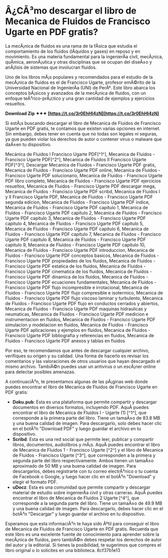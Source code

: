 
 
# Â¿CÃ³mo descargar el libro de Mecanica de Fluidos de Francisco Ugarte en PDF gratis?
  
La mecÃ¡nica de fluidos es una rama de la fÃ­sica que estudia el comportamiento de los fluidos (lÃ­quidos y gases) en reposo y en movimiento. Es una materia fundamental para la ingenierÃ­a civil, mecÃ¡nica, quÃ­mica, aeronÃ¡utica y otras disciplinas que se ocupan del diseÃ±o y anÃ¡lisis de sistemas que involucran fluidos.
  
Uno de los libros mÃ¡s populares y recomendados para el estudio de la mecÃ¡nica de fluidos es el de Francisco Ugarte, profesor emÃ©rito de la Universidad Nacional de IngenierÃ­a (UNI) de PerÃº. Este libro abarca los conceptos bÃ¡sicos y avanzados de la mecÃ¡nica de fluidos, con un enfoque teÃ³rico-prÃ¡ctico y una gran cantidad de ejemplos y ejercicios resueltos.
 
**Download Zip ✦✦✦ [https://t.co/3r0EhHl4zN](https://t.co/3r0EhHl4zN)**


  
Si estÃ¡s buscando descargar el libro de Mecanica de Fluidos de Francisco Ugarte en PDF gratis, te contamos que existen varias opciones en internet. Sin embargo, debes tener en cuenta que no todas son legales ni seguras, ya que pueden violar los derechos de autor o contener virus o malware que daÃ±en tu dispositivo.
 
Mecánica de Fluidos I Francisco Ugarte PDF[^1^],  Mecanica de Fluidos - Francisco Ugarte PDF[^2^],  Mecanica de Fluidos II Francisco Ugarte PDF[^3^],  Descargar Mecanica de Fluidos - Francisco Ugarte PDF gratis,  Mecanica de Fluidos - Francisco Ugarte PDF online,  Mecanica de Fluidos - Francisco Ugarte PDF solucionario,  Mecanica de Fluidos - Francisco Ugarte PDF libro completo,  Mecanica de Fluidos - Francisco Ugarte PDF ejercicios resueltos,  Mecanica de Fluidos - Francisco Ugarte PDF descargar mega,  Mecanica de Fluidos - Francisco Ugarte PDF scribd,  Mecanica de Fluidos I y II Francisco Ugarte PDF,  Mecanica de Fluidos - Francisco Ugarte PDF segunda edicion,  Mecanica de Fluidos - Francisco Ugarte PDF indice,  Mecanica de Fluidos - Francisco Ugarte PDF capitulo 1,  Mecanica de Fluidos - Francisco Ugarte PDF capitulo 2,  Mecanica de Fluidos - Francisco Ugarte PDF capitulo 3,  Mecanica de Fluidos - Francisco Ugarte PDF capitulo 4,  Mecanica de Fluidos - Francisco Ugarte PDF capitulo 5,  Mecanica de Fluidos - Francisco Ugarte PDF capitulo 6,  Mecanica de Fluidos - Francisco Ugarte PDF capitulo 7,  Mecanica de Fluidos - Francisco Ugarte PDF capitulo 8,  Mecanica de Fluidos - Francisco Ugarte PDF capitulo 9,  Mecanica de Fluidos - Francisco Ugarte PDF capitulo 10,  Mecanica de Fluidos - Francisco Ugarte PDF introduccion,  Mecanica de Fluidos - Francisco Ugarte PDF conceptos basicos,  Mecanica de Fluidos - Francisco Ugarte PDF propiedades de los fluidos,  Mecanica de Fluidos - Francisco Ugarte PDF estatica de los fluidos,  Mecanica de Fluidos - Francisco Ugarte PDF cinematica de los fluidos,  Mecanica de Fluidos - Francisco Ugarte PDF dinamica de los fluidos,  Mecanica de Fluidos - Francisco Ugarte PDF ecuaciones fundamentales,  Mecanica de Fluidos - Francisco Ugarte PDF flujo incompresible e irrotacional,  Mecanica de Fluidos - Francisco Ugarte PDF flujo compresible e isotermico,  Mecanica de Fluidos - Francisco Ugarte PDF flujo viscoso laminar y turbulento,  Mecanica de Fluidos - Francisco Ugarte PDF flujo en conductos cerrados y abiertos,  Mecanica de Fluidos - Francisco Ugarte PDF maquinas hidraulicas y neumaticas,  Mecanica de Fluidos - Francisco Ugarte PDF medicion e instrumentacion en fluidos,  Mecanica de Fluidos - Francisco Ugarte PDF simulacion y modelacion en fluidos,  Mecanica de Fluidos - Francisco Ugarte PDF aplicaciones y ejemplos en fluidos,  Mecanica de Fluidos - Francisco Ugarte PDF bibliografia y referencias en fluidos,  Mecanica de Fluidos - Francisco Ugarte PDF anexos y tablas en fluidos
  
Por eso, te recomendamos que antes de descargar cualquier archivo, verifiques su origen y su calidad. Una forma de hacerlo es revisar los comentarios y las valoraciones de otros usuarios que hayan descargado el mismo archivo. TambiÃ©n puedes usar un antivirus o un escÃ¡ner online para detectar posibles amenazas.
  
A continuaciÃ³n, te presentamos algunas de las pÃ¡ginas web donde puedes encontrar el libro de Mecanica de Fluidos de Francisco Ugarte en PDF gratis:
  
- **Doku.pub**: Esta es una plataforma que permite compartir y descargar documentos en diversos formatos, incluyendo PDF. AquÃ­ puedes encontrar el libro de Mecanica de Fluidos I - Ugarte (1) [^1^], que corresponde a la primera parte del libro. Tiene un tamaÃ±o de 83.8 MB y una buena calidad de imagen. Para descargarlo, solo debes hacer clic en el botÃ³n "Download PDF" y luego guardar el archivo en tu dispositivo.
- **Scribd**: Esta es una red social que permite leer, publicar y compartir libros, documentos, audiolibros y mÃ¡s. AquÃ­ puedes encontrar el libro de Mecanica de Fluidos 1 - Francisco Ugarte [^2^] y el libro de Mecanica de Fluidos - Francisco Ugarte [^3^], que corresponden a la primera y segunda parte del libro respectivamente. Ambos tienen un tamaÃ±o aproximado de 50 MB y una buena calidad de imagen. Para descargarlos, debes registrarte con tu correo electrÃ³nico o tu cuenta de Facebook o Google, y luego hacer clic en el botÃ³n "Download" y elegir el formato PDF.
- **uDocz**: Esta es una comunidad que permite compartir y descargar material de estudio sobre ingenierÃ­a civil y otras carreras. AquÃ­ puedes encontrar el libro de Mecanica de Fluidos 2 Ugarte [^4^], que corresponde a la segunda parte del libro. Tiene un tamaÃ±o de 49.9 MB y una buena calidad de imagen. Para descargarlo, debes hacer clic en el botÃ³n "Descargar" y luego guardar el archivo en tu dispositivo.

Esperamos que esta informaciÃ³n te haya sido Ãºtil para conseguir el libro de Mecanica de Fluidos de Francisco Ugarte en PDF gratis. Recuerda que este libro es una excelente fuente de conocimiento para aprender sobre la mecÃ¡nica de fluidos, pero tambiÃ©n debes respetar los derechos de autor del autor y la editorial. Si tienes la posibilidad, te sugerimos que compres el libro original o lo solicites en una biblioteca.
 8cf37b1e13
 
